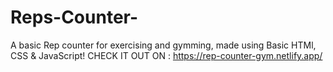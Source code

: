 # Reps-Counter-
A basic Rep counter for exercising and gymming, made using Basic HTMl, CSS &amp; JavaScript!
CHECK IT OUT ON : https://rep-counter-gym.netlify.app/


